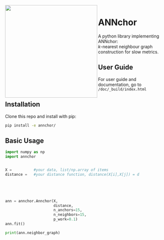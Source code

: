 <img align="left" src="https://github.com/gchq/annchor/raw/main/doc/images/logo.svg" width="300">

# ANNchor
A python library implementing ANNchor:<br>
*k*-nearest neighbour graph construction for slow metrics.

## User Guide
For user guide and documentation, go to ```/doc/_build/index.html```

## Installation
Clone this repo and install with pip:
```bash
pip install -e annchor/
```

## Basic Usage

```python
import numpy as np
import annchor


X =          #your data, list/np.array of items
distance =   #your distance function, distance(X[i],X[j]) = d



           

ann = annchor.Annchor(X,
                      distance,
                      n_anchors=15,
                      n_neighbors=15,
                      p_work=0.1)
ann.fit()

print(ann.neighbor_graph)

```
